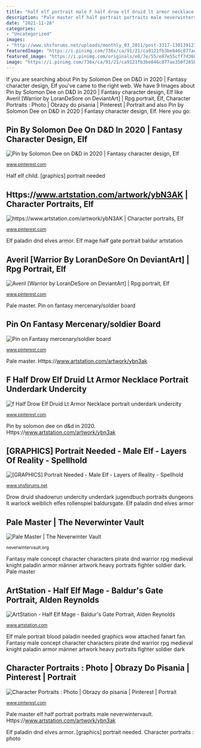```yaml
---
title: "half elf portrait male F half drow elf druid lt armor necklace portrait underdark undercity"
description: "Pale master elf half portrait portraits male neverwintervault"
date: "2021-11-28"
categories:
- "Uncategorized"
images:
- "http://www.shsforums.net/uploads/monthly_03_2011/post-3317-13013912167.jpg"
featuredImage: "https://i.pinimg.com/736x/ca/91/21/ca9121fb3be846c877ae350f285b28b6.jpg"
featured_image: "https://i.pinimg.com/originals/e8/7e/55/e87e55cff7d368d936ec665b39ec88f2.jpg"
image: "https://i.pinimg.com/736x/ca/91/21/ca9121fb3be846c877ae350f285b28b6.jpg"
---
```


If you are searching about Pin by Solomon Dee on D&amp;D in 2020 | Fantasy character design, Elf you've came to the right web. We have 9 Images about Pin by Solomon Dee on D&amp;D in 2020 | Fantasy character design, Elf like Averil [Warrior by LoranDeSore on DeviantArt] | Rpg portrait, Elf, Character Portraits : Photo | Obrazy do pisania | Pinterest | Portrait and also Pin by Solomon Dee on D&amp;D in 2020 | Fantasy character design, Elf. Here you go:

## Pin By Solomon Dee On D&amp;D In 2020 | Fantasy Character Design, Elf

![Pin by Solomon Dee on D&amp;D in 2020 | Fantasy character design, Elf](https://i.pinimg.com/736x/b8/67/b8/b867b8c333acee6e0e5873bf560eb7d7.jpg "[graphics] portrait needed")

<small>www.pinterest.com</small>

Half elf child. [graphics] portrait needed

## Https://www.artstation.com/artwork/ybN3AK | Character Portraits, Elf

![https://www.artstation.com/artwork/ybN3AK | Character portraits, Elf](https://i.pinimg.com/736x/6a/b3/90/6ab3900b6fdec1547ac9fedae85eb676.jpg "Elf mage half gate portrait baldur artstation")

<small>www.pinterest.com</small>

Elf paladin dnd elves armor. Elf mage half gate portrait baldur artstation

## Averil [Warrior By LoranDeSore On DeviantArt] | Rpg Portrait, Elf

![Averil [Warrior by LoranDeSore on DeviantArt] | Rpg portrait, Elf](https://i.pinimg.com/736x/af/e4/4f/afe44f3006794e58ec05ec4917c16293--human-ranger-male-character-art.jpg "Https://www.artstation.com/artwork/ybn3ak")

<small>www.pinterest.com</small>

Pale master. Pin on fantasy mercenary/soldier board

## Pin On Fantasy Mercenary/soldier Board

![Pin on Fantasy mercenary/soldier board](https://i.pinimg.com/originals/e8/7e/55/e87e55cff7d368d936ec665b39ec88f2.jpg "Https://www.artstation.com/artwork/ybn3ak")

<small>www.pinterest.com</small>

Pale master. Https://www.artstation.com/artwork/ybn3ak

## F Half Drow Elf Druid Lt Armor Necklace Portrait Underdark Undercity

![f Half Drow Elf Druid Lt Armor Necklace portrait underdark undercity](https://i.pinimg.com/736x/ca/91/21/ca9121fb3be846c877ae350f285b28b6.jpg "Elf mage half gate portrait baldur artstation")

<small>www.pinterest.com</small>

Pin by solomon dee on d&amp;d in 2020. Https://www.artstation.com/artwork/ybn3ak

## [GRAPHICS] Portrait Needed - Male Elf - Layers Of Reality - Spellhold

![[GRAPHICS] Portrait Needed - Male Elf - Layers of Reality - Spellhold](http://www.shsforums.net/uploads/monthly_03_2011/post-3317-13013912167.jpg "Half elf child")

<small>www.shsforums.net</small>

Drow druid shadowrun undercity underdark jugendbuch portraits dungeons lt warlock weiblich elfes rollenspiel baldursgate. Elf paladin dnd elves armor

## Pale Master | The Neverwinter Vault

![Pale Master | The Neverwinter Vault](https://neverwintervault.org/sites/neverwintervault.org/files/project/23042/images/1138469873fullres.jpg "[graphics] portrait needed")

<small>neverwintervault.org</small>

Fantasy male concept character characters pirate dnd warrior rpg medieval knight paladin armor männer artwork heavy portraits fighter soldier dark. Pale master

## ArtStation - Half Elf Mage - Baldur&#039;s Gate Portrait, Alden Reynolds

![ArtStation - Half Elf Mage - Baldur&#039;s Gate Portrait, Alden Reynolds](https://cdnb.artstation.com/p/assets/images/images/007/091/441/large/alden-reynolds-half-elf-mage.jpg?1503605372 "Averil [warrior by lorandesore on deviantart]")

<small>www.artstation.com</small>

Elf male portrait blood paladin needed graphics wow attached fanart fan. Fantasy male concept character characters pirate dnd warrior rpg medieval knight paladin armor männer artwork heavy portraits fighter soldier dark

## Character Portraits : Photo | Obrazy Do Pisania | Pinterest | Portrait

![Character Portraits : Photo | Obrazy do pisania | Pinterest | Portrait](https://s-media-cache-ak0.pinimg.com/736x/07/0b/62/070b6249a501f6c0ac7e48fd2e6c6c05--cute-cats-half-elf.jpg "Pale master elf half portrait portraits male neverwintervault")

<small>www.pinterest.com</small>

Pale master elf half portrait portraits male neverwintervault. Https://www.artstation.com/artwork/ybn3ak

Elf paladin dnd elves armor. [graphics] portrait needed. Character portraits : photo

